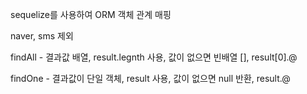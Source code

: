sequelize를 사용하여 ORM 객체 관계 매핑

naver, sms 제외

findAll - 결과값 배열, result.legnth 사용, 값이 없으면 빈배열 [], result[0].@

findOne - 결과값이 단일 객체, result 사용, 값이 없으면 null 반환, result.@
